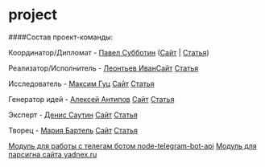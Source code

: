# project
####Состав проект-команды:

Координатор/Дипломат - [Павел Субботин](https://github.com/paulsub) ([Сайт](http://paul.1gb.ru/stankin/oop/sandbox/idb-13-13/Subbotin/) | [Статья](https://github.com/stankin/oop/wiki/%D0%9B%D0%B0%D0%B1%D0%BE%D1%80%D0%B0%D1%82%D0%BE%D1%80%D0%BD%D0%B0%D1%8F-%D1%80%D0%B0%D0%B1%D0%BE%D1%82%D0%B0-%E2%84%964))

Реализатор/Исполнитель - [Леонтьев Иван](https://github.com/ivanleontev)[Сайт](http://paul.1gb.ru/stankin/oop/sandbox/idb-13-13/leontev/) [Статья](https://github.com/stankin/oop/wiki/%D0%A2%D1%8D%D0%B3%D0%B8-HTML.--a)

Исследователь - [Максим Гуц](https://github.com/MaximGuts) [Сайт](http://paul.1gb.ru/stankin/oop/sandbox/idb-13-13/Guts/) [Статья](https://github.com/stankin/oop/wiki/UML.-%D0%94%D0%B8%D0%B0%D0%B3%D1%80%D0%B0%D0%BC%D0%BC%D0%B0-%D0%B4%D0%B5%D1%8F%D1%82%D0%B5%D0%BB%D1%8C%D0%BD%D0%BE%D1%81%D1%82%D0%B8)

Генератор идей - [Алексей Антипов](https://github.com/Alexey28) [Сайт](http://paul.1gb.ru/stankin/oop/sandbox/idb-13-13/Antipov/) [Статья](https://github.com/stankin/oop/wiki/%D0%9B%D0%B0%D0%B1%D0%BE%D1%80%D0%B0%D1%82%D0%BE%D1%80%D0%BD%D0%B0%D1%8F-%D1%80%D0%B0%D0%B1%D0%BE%D1%82%D0%B0-%E2%84%966)

Эксперт - [Денис Саутин](https://github.com/SautinDenis) [Сайт](http://paul.1gb.ru/stankin/oop/sandbox/idb-13-13/Sautin/) [Статья](https://github.com/stankin/oop/wiki/UML.-%D0%94%D0%B8%D0%B0%D0%B3%D1%80%D0%B0%D0%BC%D0%BC%D0%B0-%D1%80%D0%B0%D0%B7%D0%B2%D0%B5%D1%80%D1%82%D1%8B%D0%B2%D0%B0%D0%BD%D0%B8%D1%8F)

Творец - [Мария Бартель](https://github.com/mariabartel) [Сайт](http://paul.1gb.ru/stankin/oop/sandbox/idb-13-13/Bartel/) [Статья](https://github.com/stankin/oop/wiki/%D0%A2%D0%B5%D0%B3%D0%B8-HTML.-Style)

[Модуль для работы с телегам ботом node-telegram-bot-api](https://github.com/yagop/node-telegram-bot-api)
[Модуль для парсигна сайта yadnex.ru](https://github.com/rchipka/node-osmosis)
